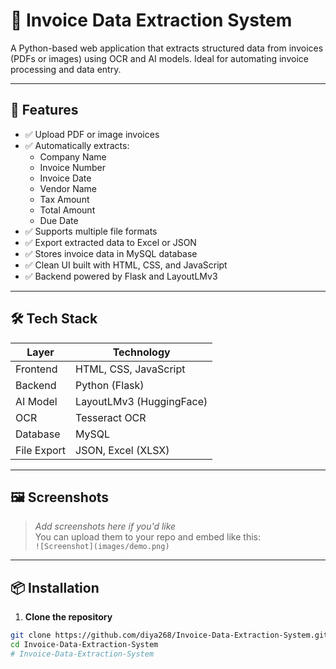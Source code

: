 # 🧾 Invoice Data Extraction System

A Python-based web application that extracts structured data from invoices (PDFs or images) using OCR and AI models. Ideal for automating invoice processing and data entry.

---

## 🚀 Features

- ✅ Upload PDF or image invoices
- ✅ Automatically extracts:
  - Company Name
  - Invoice Number
  - Invoice Date
  - Vendor Name
  - Tax Amount
  - Total Amount
  - Due Date
- ✅ Supports multiple file formats
- ✅ Export extracted data to Excel or JSON
- ✅ Stores invoice data in MySQL database
- ✅ Clean UI built with HTML, CSS, and JavaScript
- ✅ Backend powered by Flask and LayoutLMv3

---

## 🛠 Tech Stack

| Layer         | Technology              |
|---------------|--------------------------|
| Frontend      | HTML, CSS, JavaScript    |
| Backend       | Python (Flask)           |
| AI Model      | LayoutLMv3 (HuggingFace) |
| OCR           | Tesseract OCR            |
| Database      | MySQL                    |
| File Export   | JSON, Excel (XLSX)       |

---

## 🖼️ Screenshots

> _Add screenshots here if you'd like_  
> You can upload them to your repo and embed like this:  
> `![Screenshot](images/demo.png)`

---

## 📦 Installation

1. **Clone the repository**
```bash
git clone https://github.com/diya268/Invoice-Data-Extraction-System.git
cd Invoice-Data-Extraction-System
# Invoice-Data-Extraction-System

